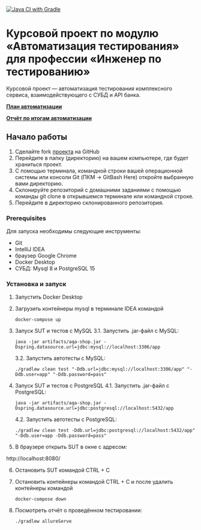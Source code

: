 [![Java CI with Gradle](https://github.com/mivaki-not/dip1/actions/workflows/gradle.yml/badge.svg)](https://github.com/mivaki-not/dip1/actions/workflows/gradle.yml)

# Курсовой проект по модулю «Автоматизация тестирования» для профессии «Инженер по тестированию»
Курсовой проект — автоматизация тестирования комплексного сервиса, взаимодействующего с СУБД и API банка.

[**План автоматизации**](https://github.com/mivaki-not/dip1/blob/main/Project-plan/Plan.md)

[**Отчёт по итогам автоматизации**](https://github.com/mivaki-not/dip1/blob/main/Project-plan/Report.md)

## Начало работы

1. Сделайте fork [проекта](https://github.com/mivaki-not/dip1) на GitHub
2. Перейдите в папку (директорию) на вашем компьютере, где будет храниться проект.
3. С помощью терминала, командной строки вашей операционной системы или консоли Git (ПКМ -> GitBash Here) откройте выбранную вами директорию.
4. Склонируйте репозиторий с домашними заданиями с помощью команды git clone в открывшемся терминале или командной строке.
5. Перейдите в директорию склонированного репозитория.

### Prerequisites

Для запуска необходимы следующие инструменты:

* Git
* IntelliJ IDEA
* браузер Google Chrome
* Docker Desktop
* СУБД: Mysql 8 и PostgreSQL 15

### Установка и запуск

1. Запустить Docker Desktop
2. Загрузить контейнеры mysql в терминале IDEA командой

   `docker-compose up`
3. Запуск SUT и тестов с MySQL
   3.1. Запустить .jar-файл с MySQL:

   `java -jar artifacts/aqa-shop.jar -Dspring.datasource.url=jdbc:mysql://localhost:3306/app`

   3.2. Запустить автотесты с MySQL:

   `./gradlew clean test "-Ddb.url=jdbc:mysql://localhost:3306/app" "-Ddb.user=app" "-Ddb.password=pass"`

4. Запуск SUT и тестов с PostgreSQL
   4.1. Запустить .jar-файл с PostgreSQL:

   `java -jar artifacts/aqa-shop.jar -Dspring.datasource.url=jdbc:postgresql://localhost:5432/app`

   4.2. Запустить автотесты с PostgreSQL:

   `./gradlew clean test -Ddb.url=jdbc:postgresql://localhost:5432/app" "-Ddb.user=app -Ddb.password=pass"`

5. В браузере открыть SUT в окне с адресом:

http://localhost:8080/

6. Остановить SUT командой CTRL + C

7. Остановить контейнеры командой CTRL + C и после удалить контейнеры командой

   `docker-compose down`


8. Посмотреть отчёт о проведённом тестировании:

   `./gradlew allureServe`